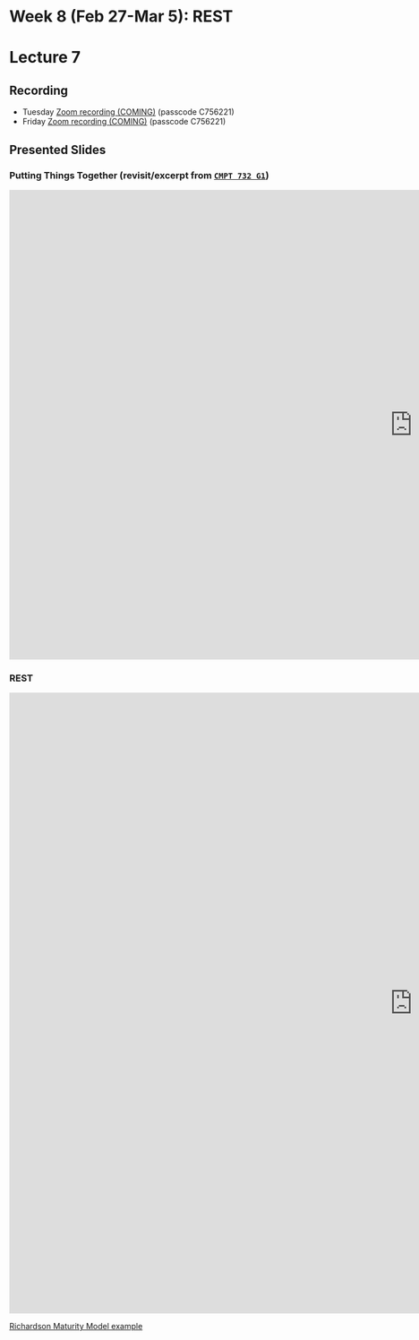 # Week 8 (Feb 27-Mar 5): REST
# Lecture 7

## Recording

* Tuesday [Zoom recording (COMING)]() (passcode C756221)
* Friday [Zoom recording (COMING)]() (passcode C756221)

## Presented Slides  

### Putting Things Together (revisit/excerpt from [`CMPT 732 G1`](https://coursys.sfu.ca/2021fa-cmpt-732-g1/))
<div class="video-container-16by9"><iframe src="https://docs.google.com/presentation/d/e/2PACX-1vRnYhA8uVtnyNaskB0hYoX9BhyLwtaM7vtpKJc0A56prpquoVU6w1PCacIEkrEfXt6VDmB4eLB5nAMq/embed?start=false&loop=false&delayms=3000" frameborder="0" width="1440" height="839" allowfullscreen="true" mozallowfullscreen="true" webkitallowfullscreen="true"></iframe></div>

### REST

<div class="video-container-4by3"><iframe src="https://docs.google.com/presentation/d/e/2PACX-1vTmv4deaWpi6dn7KvdxOy_DGcHxxV38U5Y7gP3JLBkfdama-dj-slDvu84x0bOjfY9-iMqrY6-DVJ_d/embed?start=false&loop=false&delayms=3000" frameborder="0" width="1440" height="1109" allowfullscreen="true" mozallowfullscreen="true" webkitallowfullscreen="true"></iframe></iframe></div>

[Richardson Maturity Model example](https://martinfowler.com/articles/richardsonMaturityModel.html)

